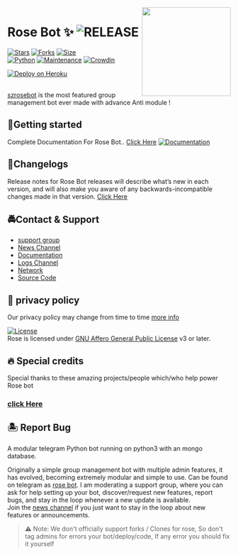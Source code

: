 <img src="https://telegra.ph/file/5468dda790c9d744880a5.jpg" align="right" width="200" height="200"/>

# Rose Bot ✨ <img src="https://img.shields.io/github/v/release/szsupunma/sz-rosebot?color=black&logo=github&logoColor=black&style=social" alt="RELEASE">
[![Stars](https://img.shields.io/github/stars/szsupunma/sz-rosebot?style=flat-square&color=Dark)](https://github.com/szsupunma/sz-rosebot/stargazers)
[![Forks](https://img.shields.io/github/forks/szsupunma/sz-rosebot?style=flat-square&color=orange)](https://github.com/szsupunma/sz-rosebot/fork)
[![Size](https://img.shields.io/github/repo-size/szsupunma/sz-rosebot?style=flat-square&color=green)](https://github.com/szsupunma/sz-rosebot/)   
[![Python](https://img.shields.io/badge/Python-v3.9.9-blue)](https://www.python.org/)
[![Maintenance](https://img.shields.io/badge/Maintained%3F-yes-green.svg)](https://github.com/szsupunma/sz-rosebot/graphs/commit-activity)
[![Crowdin](https://badges.crowdin.net/szrosebot/localized.svg)](https://crowdin.com/project/szrosebot)
<p align='left'>
 <a href="https://www.supun.ml/deploy.html"><img src="https://www.herokucdn.com/deploy/button.svg" alt="Deploy on Heroku"></a></br></br>
</p>


[szrosebot](https://github.com/szsupunma/sz-rosebot) is the most featured group management bot ever made with advance Anti module !

## 🚀Getting started
Complete Documentation For Rose Bot..
[Click Here](https://szsupunma.gitbook.io/rose-bot)
[![Documentation](https://img.shields.io/badge/Documentation-Rosebot-blue)](https://szsupunma.gitbook.io/rose-bot/)   
    

## 🚧Changelogs
Release notes for Rose Bot releases will describe what’s new in each version, and will also make you aware of any backwards-incompatible changes made in that version.
[Click Here](https://szsupunma.gitbook.io/rose-bot/changelogs)


## 🚔Contact & Support

 - [support group ](https://t.me/slbotzone)
 - [News Channel ](https://t.me/szroseupdates) 
 - [Documentation ](https://szsupunma.gitbook.io/rose-bot/)
 - [Logs Channel ](https://t.me/szroselog)
 - [Network ](https://t.me/TeamSzRoseBot)
 - [Source Code ](https://github.com/szsupunma/sz-rosebot)

## 💩 privacy policy
Our privacy policy may change from time to time [more info](https://szsupunma.gitbook.io/rose-bot/privacy-policy)

[![License](https://www.gnu.org/graphics/agplv3-155x51.png)](LICENSE)   
Rose is licensed under [GNU Affero General Public License](https://www.gnu.org/licenses/agpl-3.0.en.html) v3 or later.


## 🔥 Special credits
Special thanks to these amazing projects/people which/who help power Rose bot
### [click Here](https://szsupunma.gitbook.io/rose-bot/getting-started/credits)


## 🏝 Report Bug
A modular telegram Python bot running on python3 with an mongo database.

Originally a simple group management bot with multiple admin features, it has evolved, becoming extremely modular and simple to use.
Can be found on telegram as [rose bot](https://t.me/szrosebot).
I am moderating a support group, where you can ask for help setting up your bot, discover/request new features, report bugs, and stay in the loop whenever a new update is available.  
Join the [news channel](https://t.me/szteambots) if you just want to stay in the loop about new features or announcements.
> ⚠️ Note: 
> We don't officially support forks / Clones for rose, So don't tag admins for errors your bot/deploy/code, If any error you should fix it yourself
